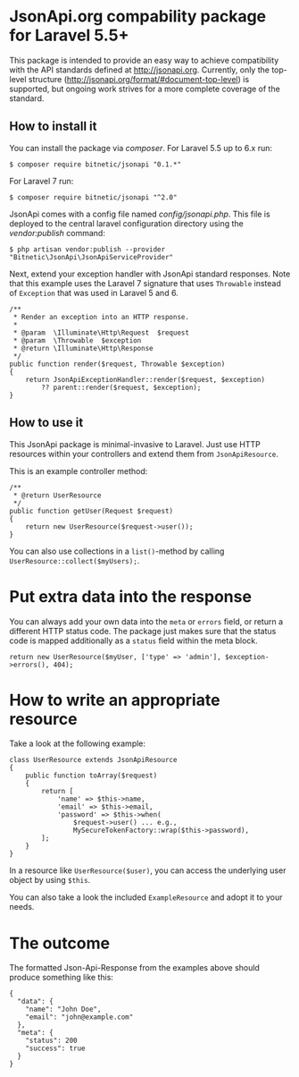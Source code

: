 # JsonApi.org compability package for Laravel 5.5+

This package is intended to provide an easy way to achieve compatibility with the API standards defined at http://jsonapi.org.
Currently, only the top-level structure (http://jsonapi.org/format/#document-top-level) is supported,
but ongoing work strives for a more complete coverage of the standard.

## How to install it

You can install the package via _composer_.
For Laravel 5.5 up to 6.x run: 

    $ composer require bitnetic/jsonapi "0.1.*"

For Laravel 7 run:

    $ composer require bitnetic/jsonapi "^2.0"

JsonApi comes with a config file named _config/jsonapi.php_.
This file is deployed to the central laravel configuration directory using the _vendor:publish_ command:

    $ php artisan vendor:publish --provider "Bitnetic\JsonApi\JsonApiServiceProvider"

Next, extend your exception handler with JsonApi standard responses.
Note that this example uses the Laravel 7 signature that uses `Throwable`
instead of `Exception` that was used in Laravel 5 and 6.

    /**
     * Render an exception into an HTTP response.
     *
     * @param  \Illuminate\Http\Request  $request
     * @param  \Throwable  $exception
     * @return \Illuminate\Http\Response
     */
    public function render($request, Throwable $exception)
    {
        return JsonApiExceptionHandler::render($request, $exception)
            ?? parent::render($request, $exception);
    }

## How to use it

This JsonApi package is minimal-invasive to Laravel.
Just use HTTP resources within your controllers and extend them from `JsonApiResource`.

This is an example controller method:

    /**
     * @return UserResource
     */
    public function getUser(Request $request)
    {
        return new UserResource($request->user());
    }

You can also use collections in a `list()`-method by calling `UserResource::collect($myUsers);`.

# Put extra data into the response

You can always add your own data into the `meta` or `errors` field, or return a different HTTP status code.
The package just makes sure that the status code is mapped additionally as a `status` field within the meta block.

    return new UserResource($myUser, ['type' => 'admin'], $exception->errors(), 404);
     
# How to write an appropriate resource

Take a look at the following example:

    class UserResource extends JsonApiResource
    {
        public function toArray($request)
        {
            return [
                'name' => $this->name,
                'email' => $this->email,
                'password' => $this->when(
                    $request->user() ... e.g.,
                    MySecureTokenFactory::wrap($this->password),
            ];
        }
    }

In a resource like `UserResource($user)`, you can access the underlying user object by using `$this`.

You can also take a look the included `ExampleResource` and adopt it to your needs.

# The outcome

The formatted Json-Api-Response from the examples above should produce something like this:

    {
      "data": {
        "name": "John Doe",
        "email": "john@example.com"
      },
      "meta": {
        "status": 200
        "success": true
      }
    }
